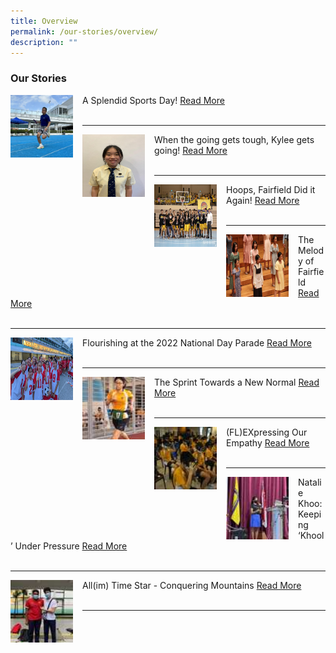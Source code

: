 ```yaml
---
title: Overview
permalink: /our-stories/overview/
description: ""
---
```

### Our Stories


<img src="/images/Our Stories/2023/sports_day_mf.jpg" style="width:100px;height:100px;margin-right:15px;" align="left"> A Splendid Sports Day!  [Read More](https://staging.d1wp5xkpm2dbnc.amplifyapp.com/our-stories/2023-term-1/splendid-sports-day/) <br><br>


* * *
<img src="/images/Our Stories/2023/MF_Kylee_Tan.jpeg" style="width:100px;height:100px;margin-right:15px;" align="left"> When the going gets tough, Kylee gets going! [Read More](https://staging.d1wp5xkpm2dbnc.amplifyapp.com/our-stories/2023-Term-1/when-the-going-gets-tough-kylee-gets-going/) <br><br>

* * *
<img src="/images/Hoops Fairfield.jpeg" style="width:100px;height:100px;margin-right:15px;" align="left"> Hoops, Fairfield Did it Again!  [Read More](https://staging.d1wp5xkpm2dbnc.amplifyapp.com/our-stories/2022-Term-4/Hoops-Fairfield-Did-it-Again/) <br><br>

* * *
<img src="/images/MF - The Melody of Fairfield.jpeg" style="width:100px;height:100px;margin-right:15px;" align="left"> The Melody of Fairfield  [Read More](https://staging.d1wp5xkpm2dbnc.amplifyapp.com/our-stories/2022-Term-4/The-Melody-of-Fairfield/) <br><br>

* * *
<img src="/images/NDP Main Feature Photo.jpeg" style="width:100px;height:100px;margin-right:15px;" align="left"> Flourishing at the 2022 National Day Parade  [Read More](https://staging.d1wp5xkpm2dbnc.amplifyapp.com/our-stories/2022-Term-3/Flourishing-2022NDP/) <br><br>

* * *


<img src="/images/hl1.png" style="width:100px;height:100px;margin-right:15px;" align="left"> The Sprint Towards a New Normal  [Read More](https://staging.d1wp5xkpm2dbnc.amplifyapp.com/our-stories/2022-Term-2/sprint/) <br><br>

* * *

<img src="/images/hl2.png" style="width:100px;height:100px;margin-right:15px;" align="left">  (FL)EXpressing Our Empathy [Read More](https://staging.d1wp5xkpm2dbnc.amplifyapp.com/our-stories/2022-Term-1/FLEXpressing-our-empathy/) <br><br>

* * *

<img src="/images/hl3.png" style="width:100px;height:100px;margin-right:15px;" align="left">  Natalie Khoo: Keeping ‘Khool’ Under Pressure [Read More](https://staging.d1wp5xkpm2dbnc.amplifyapp.com/our-stories/2022-Term-1/keeping-khool-under-pressure/) <br><br>

* * *

<img src="/images/hl4.png" style="width:100px;height:100px;margin-right:15px;" align="left"> All(im) Time Star - Conquering Mountains [Read More](https://staging.d1wp5xkpm2dbnc.amplifyapp.com/our-stories/2022-Term-1/conquering-mountains/) <br><br>

* * *